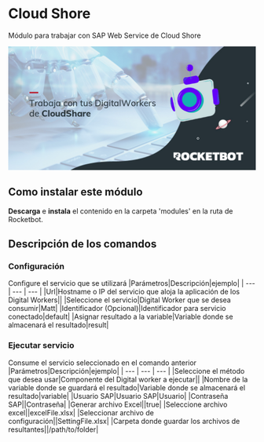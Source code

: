 



# Cloud Shore
  
Módulo para trabajar con SAP Web Service de Cloud Shore
  
![banner](imgs/Banner_CloudShore.png)
## Como instalar este módulo
  
__Descarga__ e __instala__ el contenido en la carpeta 'modules' en la ruta de Rocketbot.  



## Descripción de los comandos

### Configuración
  
Configure el servicio que se utilizará
|Parámetros|Descripción|ejemplo|
| --- | --- | --- |
|Url|Hostname o IP del servicio que aloja la aplicación de los Digital Workers||
|Seleccione el servicio|Digital Worker que se desea consumir|Matt|
|Identificador (Opcional)|Identificador para servicio conectado|default|
|Asignar resultado a la variable|Variable donde se almacenará el resultado|result|

### Ejecutar servicio
  
Consume el servicio seleccionado en el comando anterior
|Parámetros|Descripción|ejemplo|
| --- | --- | --- |
|Seleccione el método que desea usar|Componente del Digital worker a ejecutar||
|Nombre de la variable donde se guardará el resultado|Variable donde se almacenará el resultado|variable|
|Usuario SAP|Usuario SAP|Usuario|
|Contraseña SAP||Contraseña|
|Generar archivo Excel||true|
|Seleccione archivo excel||excelFile.xlsx|
|Seleccionar archivo de configuración||SettingFile.xlsx|
|Carpeta donde guardar los archivos de resultantes||/path/to/folder|
